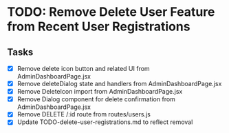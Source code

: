 # TODO: Remove Delete User Feature from Recent User Registrations

## Tasks
- [x] Remove delete icon button and related UI from AdminDashboardPage.jsx
- [x] Remove deleteDialog state and handlers from AdminDashboardPage.jsx
- [x] Remove DeleteIcon import from AdminDashboardPage.jsx
- [x] Remove Dialog component for delete confirmation from AdminDashboardPage.jsx
- [x] Remove DELETE /:id route from routes/users.js
- [x] Update TODO-delete-user-registrations.md to reflect removal
